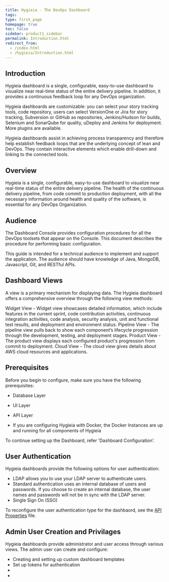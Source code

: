 ```yaml
---
title: Hygieia - The DevOps Dashboard
tags: 
type: first_page
homepage: true
toc: false
sidebar: product1_sidebar
permalink: Introduction.html
redirect_from:
  - /index.html
  - /hygieia/Introduction.html
---
```


## Introduction

Hygieia dashboard is a single, configurable, easy-to-use dashboard to visualize near real-time status of the entire delivery pipeline. In addition, it provides a continuous feedback loop for any DevOps organization.

Hygieia dashboards are customizable: you can select your story tracking tools, code repository, users can select VersionOne or Jira for story tracking, Subversion or GitHub as repositories, Jenkins/Hudson for builds, Selenium and SonarQube for quality, uDeploy and Jenkins for deployment. More plugins are available.

Hygieia dashboards assist in achieving process transparency and therefore help establish feedback loops that are the underlying concept of lean and DevOps. They contain interactive elements which enable drill-down and linking to the connected tools.

## Overview

Hygieia is a single, configurable, easy-to-use dashboard to visualize near real-time status of the entire delivery pipeline. The health of the continuous delivery pipeline, from code commit to production deployment, with all the necessary information around health and quality of the software, is essential for any DevOps Organization.
	
## Audience

The Dashboard Console provides configuration procedures for all the DevOps toolsets that appear on the Console. This document describes the procedure for performing basic configuration.

This guide is intended for a technical audience to implement and support the application. The audience should have knowledge of Java, MongoDB, Javascript, Git, and RESTful APIs.

## Dashboard Views

A view is a primary mechanism for displaying data. The Hygieia dashboard offers a comprehensive overview through the following view methods:

Widget View - Widget view showcases detailed information, which include features in the current sprint, code contribution activities, continuous integration activities, code analysis, security analysis, unit and functional test results, and deployment and environment status.
Pipeline View - The pipeline view pulls back to show each component’s lifecycle progression through the development, testing, and deployment stages.
Product View - The product view displays each configured product's progression from commit to deployment.
Cloud View - The cloud view gives details about AWS cloud resources and applications. 

## Prerequisites

Before you begin to configure, make sure you have the following prerequisites:

- Database Layer 

- UI Layer

- API Layer

- If you are configuring Hygieia with Docker, the Docker Instances are up and running for all components of Hygieia

To continue setting up the Dashboard, refer 'Dashboard Configuration'.

## User Authentication

Hygieia dashboards provide the following options for user authentication:

- LDAP allows you to use your LDAP server to authenticate users.
- Standard authentication uses an internal database of users and passwords. If you choose to create an internal database, the user names and passwords will not be in sync with the LDAP server.
- Single Sign On (SSO) 

To reconfigure the user authentication type for the dashbaord, see the [API Properties]() file.

## Admin User Creation and Privilages

Hygieia dashboards provide administrator and user access through various views. The admin user can create and configure:  

- Creating and setting up custom dashboard templates
- Set up tokens for authentication
- 
- 





